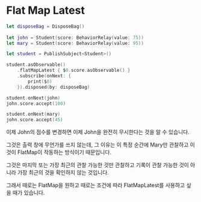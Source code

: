 # Flat Map Latest

```Swift
let disposeBag = DisposeBag()
        
let john = Student(score: BehaviorRelay(value: 75))
let mary = Student(score: BehaviorRelay(value: 95))

let student = PublishSubject<Student>()

student.asObservable()
    .flatMapLatest { $0.score.asObservable() }
    .subscribe(onNext: {
        print($0)
    }).disposed(by: disposeBag)

student.onNext(john)
john.score.accept(100)

student.onNext(mary)
john.score.accept(45)
```

이제 John의 점수를 변경하면 이제 John을 완전히 무시한다는 것을 알 수 있습니다.

그것은 출력 창에 무언가를 쓰지 않는데, 그 이유는 이 특정 순간에 Mary만 관찰하고 이것이 FlatMap이 작동하는 방식이기 때문입니다.

그것은 마지막 또는 가장 최근의 관찰 가능한 것만 관찰하고 기록이 관찰 가능한 것이 아니라 가장 최근의 것을 확인하지 않는 것입니다.

그래서 때로는 FlatMap을 원하고 때로는 조건에 따라 FlatMapLatest를 사용하고 싶을 때가 있습니다.